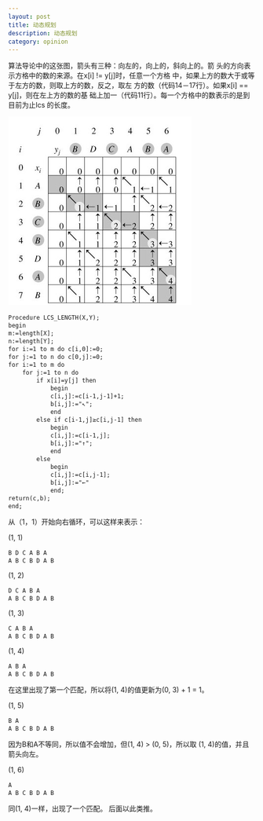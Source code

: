```yaml
---
layout: post
title: 动态规划
description: 动态规划
category: opinion 
---
```


算法导论中的这张图，箭头有三种：向左的，向上的，斜向上的。箭
头的方向表示方格中的数的来源。在x[i] != y[j]时，任意一个方格
中，如果上方的数大于或等于左方的数，则取上方的数，反之，取左
方的数（代码14－17行）。如果x[i] == y[j]，则在左上方的数的基
础上加一（代码11行）。每一个方格中的数表示的是到目前为止lcs
的长度。

![图](/images/dp.jpg)

    Procedure LCS_LENGTH(X,Y);  
    begin  
    m:=length[X];  
    n:=length[Y];  
    for i:=1 to m do c[i,0]:=0;  
    for j:=1 to n do c[0,j]:=0;  
    for i:=1 to m do  
        for j:=1 to n do  
            if x[i]=y[j] then  
                begin  
                c[i,j]:=c[i-1,j-1]+1;  
                b[i,j]:="↖";  
                end  
            else if c[i-1,j]≥c[i,j-1] then  
                begin  
                c[i,j]:=c[i-1,j];  
                b[i,j]:="↑";  
                end  
            else  
                begin  
                c[i,j]:=c[i,j-1];  
                b[i,j]:="←"  
                end;  
    return(c,b);  
    end;

从（1，1）开始向右循环，可以这样来表示：

(1, 1)

    B D C A B A
    A B C B D A B 

(1, 2)

    D C A B A
    A B C B D A B 

(1, 3)

    C A B A
    A B C B D A B 

(1, 4)

    A B A
    A B C B D A B 

在这里出现了第一个匹配，所以将(1, 4)的值更新为(0, 3) + 1 = 1。

(1, 5)

    B A
    A B C B D A B

因为B和A不等同，所以值不会增加，但(1, 4) > (0, 5)，所以取
(1, 4)的值，并且箭头向左。

(1, 6)

    A
    A B C B D A B 

同(1, 4)一样，出现了一个匹配。
后面以此类推。
